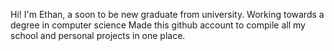 Hi! I'm Ethan, a soon to be new graduate from university. Working towards a degree in computer science
Made this github account to compile all my school and personal projects in one place.
